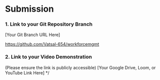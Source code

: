 # Submission


### 1. Link to your Git Repository Branch
[Your Git Branch URL Here]

https://github.com/Vatsal-654/workforcemgmt

### 2. Link to your Video Demonstration
(Please ensure the link is publicly accessible)
[Your Google Drive, Loom, or YouTube Link Here]
*/



